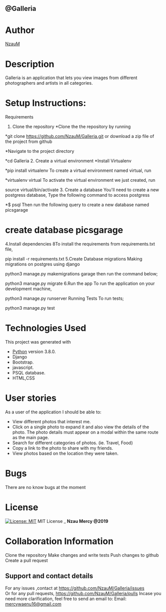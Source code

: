 ## @Galleria
# Author
[NzauM](https://github.com/NzauM/Galleria.git)

# Description
Galleria is an application that lets you view images from different photographers and artists in all categories.

# Setup Instructions:
Requirements
1. Clone the repository
*Clone the the repository by running

*git clone https://github.com/NzauM/Galleria.git
or download a zip file of the project from github

*Navigate to the project directory

*cd Galleria
2. Create a virtual environment
*Install Virtualenv

*pip install virtualenv
To create a virtual environment named virtual, run

*virtualenv virtual
To activate the virtual environment we just created, run

source virtual/bin/activate
3. Create a database
You'll need to create a new postgress database, Type the following command to access postgress

 *$ psql
Then run the following query to create a new database named picsgarage

# create database picsgarage
4.Install dependencies
8To install the requirements from requirements.txt file,

pip install -r requirements.txt
5.Create Database migrations
Making migrations on postgres using django

python3 manage.py makemigrations garage
then run the command below;

python3 manage.py migrate
6.Run the app
To run the application on your development machine,

python3 manage.py runserver
Running Tests
To run tests;

python3 manage.py test
# Technologies Used
This project was generated with
  * [Python](https://www.python.org/) version 3.8.0.
  * Django
  * Bootstrap.
  * javascript.
  * PSQL database.
  * HTML,CSS
# User stories
As a user of the application I should be able to:

*  View different photos that interest me.
 * Click on a single photo to expand it and also view the details of the photo. The photo details must appear on a modal within the same route as the main page.
* Search for different categories of photos. (ie. Travel, Food)
* Copy a link to the photo to share with my friends.
* View photos based on the location they were taken.
# Bugs
There are no know bugs at the moment


# License
[![License: MIT](https://img.shields.io/badge/License-MIT-yellow.svg)](https://opensource.org/licenses/MIT)
MIT License
\_ **Nzau Mercy @2019**


# Collaboration Information
Clone the repository
Make changes and write tests
Push changes to github
Create a pull request
## Support and contact details
 For any issues ,contact at https://github.com/NzauM/Galleria/issues <br>
 Or for any pull requests, https://github.com/NzauM/Galleria/pulls
  Incase you need more clarification, feel free to send an email to: 
Email: mercywaenu16@gmail.com

